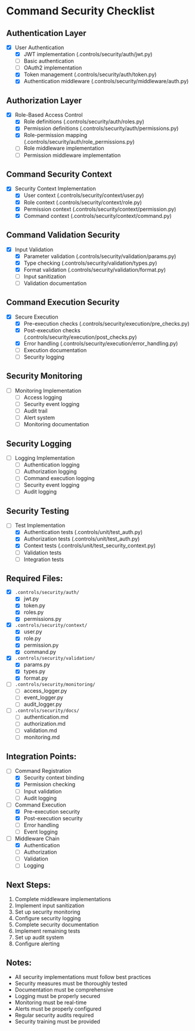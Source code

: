 # Command Security Checklist

## Authentication Layer
- [x] User Authentication
  - [x] JWT implementation (.controls/security/auth/jwt.py)
  - [ ] Basic authentication
  - [ ] OAuth2 implementation
  - [x] Token management (.controls/security/auth/token.py)
  - [x] Authentication middleware (.controls/security/middleware/auth.py)

## Authorization Layer
- [x] Role-Based Access Control
  - [x] Role definitions (.controls/security/auth/roles.py)
  - [x] Permission definitions (.controls/security/auth/permissions.py)
  - [x] Role-permission mapping (.controls/security/auth/role_permissions.py)
  - [ ] Role middleware implementation
  - [ ] Permission middleware implementation

## Command Security Context
- [x] Security Context Implementation
  - [x] User context (.controls/security/context/user.py)
  - [x] Role context (.controls/security/context/role.py)
  - [x] Permission context (.controls/security/context/permission.py)
  - [x] Command context (.controls/security/context/command.py)

## Command Validation Security
- [x] Input Validation
  - [x] Parameter validation (.controls/security/validation/params.py)
  - [x] Type checking (.controls/security/validation/types.py)
  - [x] Format validation (.controls/security/validation/format.py)
  - [ ] Input sanitization
  - [ ] Validation documentation

## Command Execution Security
- [x] Secure Execution
  - [x] Pre-execution checks (.controls/security/execution/pre_checks.py)
  - [x] Post-execution checks (.controls/security/execution/post_checks.py)
  - [x] Error handling (.controls/security/execution/error_handling.py)
  - [ ] Execution documentation
  - [ ] Security logging

## Security Monitoring
- [ ] Monitoring Implementation
  - [ ] Access logging
  - [ ] Security event logging
  - [ ] Audit trail
  - [ ] Alert system
  - [ ] Monitoring documentation

## Security Logging
- [ ] Logging Implementation
  - [ ] Authentication logging
  - [ ] Authorization logging
  - [ ] Command execution logging
  - [ ] Security event logging
  - [ ] Audit logging

## Security Testing
- [ ] Test Implementation
  - [x] Authentication tests (.controls/unit/test_auth.py)
  - [x] Authorization tests (.controls/unit/test_auth.py)
  - [x] Context tests (.controls/unit/test_security_context.py)
  - [ ] Validation tests
  - [ ] Integration tests

## Required Files:
- [x] `.controls/security/auth/`
  - [x] jwt.py
  - [x] token.py
  - [x] roles.py
  - [x] permissions.py
- [x] `.controls/security/context/`
  - [x] user.py
  - [x] role.py
  - [x] permission.py
  - [x] command.py
- [x] `.controls/security/validation/`
  - [x] params.py
  - [x] types.py
  - [x] format.py
- [ ] `.controls/security/monitoring/`
  - [ ] access_logger.py
  - [ ] event_logger.py
  - [ ] audit_logger.py
- [ ] `.controls/security/docs/`
  - [ ] authentication.md
  - [ ] authorization.md
  - [ ] validation.md
  - [ ] monitoring.md

## Integration Points:
- [ ] Command Registration
  - [x] Security context binding
  - [x] Permission checking
  - [ ] Input validation
  - [ ] Audit logging
- [ ] Command Execution
  - [x] Pre-execution security
  - [x] Post-execution security
  - [ ] Error handling
  - [ ] Event logging
- [ ] Middleware Chain
  - [x] Authentication
  - [ ] Authorization
  - [ ] Validation
  - [ ] Logging

## Next Steps:
1. Complete middleware implementations
2. Implement input sanitization
3. Set up security monitoring
4. Configure security logging
5. Complete security documentation
6. Implement remaining tests
7. Set up audit system
8. Configure alerting

## Notes:
- All security implementations must follow best practices
- Security measures must be thoroughly tested
- Documentation must be comprehensive
- Logging must be properly secured
- Monitoring must be real-time
- Alerts must be properly configured
- Regular security audits required
- Security training must be provided